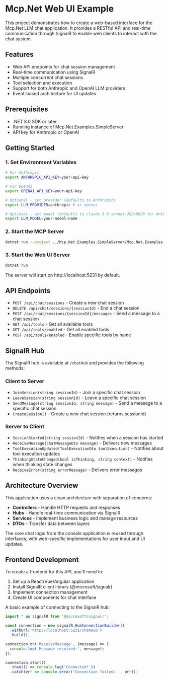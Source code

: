 # Mcp.Net Web UI Example

This project demonstrates how to create a web-based interface for the Mcp.Net LLM chat application. It provides a RESTful API and real-time communication through SignalR to enable web clients to interact with the chat system.

## Features

- Web API endpoints for chat session management
- Real-time communication using SignalR
- Multiple concurrent chat sessions
- Tool selection and execution
- Support for both Anthropic and OpenAI LLM providers
- Event-based architecture for UI updates

## Prerequisites

- .NET 8.0 SDK or later
- Running instance of Mcp.Net.Examples.SimpleServer
- API key for Anthropic or OpenAI

## Getting Started

### 1. Set Environment Variables

```bash
# For Anthropic
export ANTHROPIC_API_KEY=your-api-key

# For OpenAI
export OPENAI_API_KEY=your-api-key

# Optional - set provider (defaults to Anthropic)
export LLM_PROVIDER=anthropic # or openai

# Optional - set model (defaults to claude-3-5-sonnet-20240620 for Anthropic, gpt-4o for OpenAI)
export LLM_MODEL=your-model-name
```

### 2. Start the MCP Server

```bash
dotnet run --project ../Mcp.Net.Examples.SimpleServer/Mcp.Net.Examples.SimpleServer.csproj
```

### 3. Start the Web UI Server

```bash
dotnet run
```

The server will start on http://localhost:5231 by default.

## API Endpoints

- `POST /api/chat/sessions` - Create a new chat session
- `DELETE /api/chat/sessions/{sessionId}` - End a chat session
- `POST /api/chat/sessions/{sessionId}/messages` - Send a message to a chat session
- `GET /api/tools` - Get all available tools
- `GET /api/tools/enabled` - Get all enabled tools
- `POST /api/tools/enabled` - Enable specific tools by name

## SignalR Hub

The SignalR hub is available at `/chatHub` and provides the following methods:

### Client to Server
- `JoinSession(string sessionId)` - Join a specific chat session
- `LeaveSession(string sessionId)` - Leave a specific chat session
- `SendMessage(string sessionId, string message)` - Send a message to a specific chat session
- `CreateSession()` - Create a new chat session (returns sessionId)

### Server to Client
- `SessionStarted(string sessionId)` - Notifies when a session has started
- `ReceiveMessage(ChatMessageDto message)` - Delivers new messages
- `ToolExecutionUpdated(ToolExecutionDto toolExecution)` - Notifies about tool execution updates
- `ThinkingStateChanged(bool isThinking, string context)` - Notifies when thinking state changes
- `ReceiveError(string errorMessage)` - Delivers error messages

## Architecture Overview

This application uses a clean architecture with separation of concerns:

- **Controllers** - Handle HTTP requests and responses
- **Hubs** - Handle real-time communication via SignalR
- **Services** - Implement business logic and manage resources
- **DTOs** - Transfer data between layers

The core chat logic from the console application is reused through interfaces, with web-specific implementations for user input and UI updates.

## Frontend Development

To create a frontend for this API, you'll need to:

1. Set up a React/Vue/Angular application
2. Install SignalR client library (@microsoft/signalr)
3. Implement connection management
4. Create UI components for chat interface

A basic example of connecting to the SignalR hub:

```javascript
import * as signalR from '@microsoft/signalr';

const connection = new signalR.HubConnectionBuilder()
  .withUrl('http://localhost:5231/chatHub')
  .build();

connection.on('ReceiveMessage', (message) => {
  console.log('Message received:', message);
});

connection.start()
  .then(() => console.log('Connected!'))
  .catch(err => console.error('Connection failed: ', err));
```